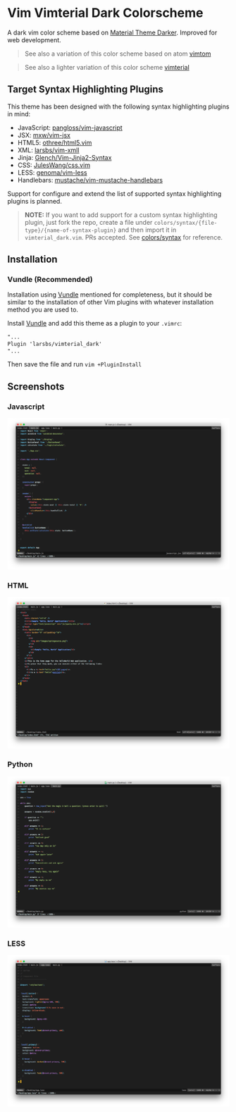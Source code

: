 # Vim Vimterial Dark Colorscheme

A dark vim color scheme based on [Material Theme Darker](http://equinusocio.github.io/material-theme).
Improved for web development.

> See also a variation of this color scheme based on atom [vimtom](https://github.com/larsbs/vimtom)

> See also a lighter variation of this color scheme [vimterial](https://github.com/larsbs/vimterial)

## Target Syntax Highlighting Plugins

This theme has been designed with the following syntax highlighting plugins in mind:

 * JavaScript: [pangloss/vim-javascript](https://github.com/pangloss/vim-javascript)
 * JSX: [mxw/vim-jsx](https://github.com/mxw/vim-jsx)
 * HTML5: [othree/html5.vim](https://github.com/othree/html5.vim)
 * XML: [larsbs/vim-xmll](https://github.com/larsbs/vim-xmll)
 * Jinja: [Glench/Vim-Jinja2-Syntax](https://github.com/Glench/Vim-Jinja2-Syntax)
 * CSS: [JulesWang/css.vim](https://github.com/JulesWang/css.vim)
 * LESS: [genoma/vim-less](https://github.com/genoma/vim-less)
 * Handlebars: [mustache/vim-mustache-handlebars](https://github.com/mustache/vim-mustache-handlebars)

Support for configure and extend the list of supported syntax highlighting plugins is planned.

> **NOTE:** If you want to add support for a custom syntax highlighting plugin, just fork the repo, create a file under `colors/syntax/{file-type}/{name-of-syntax-plugin}` and then import it in `vimterial_dark.vim`. PRs accepted. See [colors/syntax](colors/syntax) for reference.

## Installation

### Vundle (Recommended)

Installation using [Vundle](https://github.com/VundleVim/Vundle.vim) mentioned for completeness, but it should be similar to the installation of other Vim plugins with whatever installation method you are used to.

Install [Vundle](https://github.com/VundleVim/Vundle.vim) and add this theme as a plugin to your `.vimrc`:

```vim
"...
Plugin 'larsbs/vimterial_dark'
"...
```

Then save the file and run `vim +PluginInstall`


## Screenshots

### Javascript

![JavaScript screenshot](screenshots/js.png)

### HTML

![HTML screenshot](screenshots/html.png)

### Python

![Python screenshot](screenshots/py.png)

### LESS

![LESS screenshot](screenshots/less.png)
